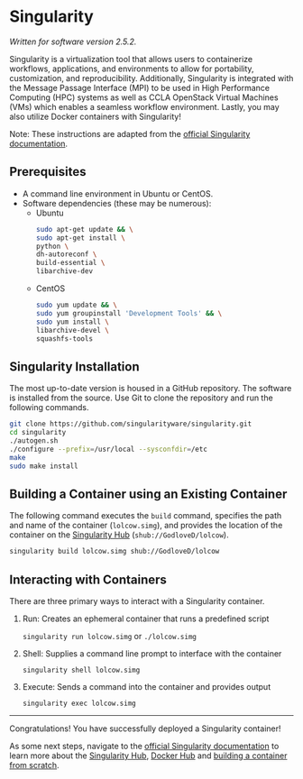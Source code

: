 # Singularity

_Written for software version 2.5.2._

Singularity is a virtualization tool that allows users to containerize workflows, applications, and environments to allow for portability, customization, and reproducibility. Additionally, Singularity is integrated with the Message Passage Interface (MPI) to be used in High Performance Computing (HPC) systems as well as CCLA OpenStack Virtual Machines (VMs) which enables a seamless workflow environment. Lastly, you may also utilize Docker containers with Singularity!

Note: These instructions are adapted from the [official Singularity documentation](https://www.sylabs.io/docs/).

## Prerequisites

- A command line environment in Ubuntu or CentOS.
- Software dependencies (these may be numerous):
  - Ubuntu
      ```bash
      sudo apt-get update && \
      sudo apt-get install \
      python \
      dh-autoreconf \
      build-essential \
      libarchive-dev
      ```
  - CentOS
      ```bash
      sudo yum update && \
      sudo yum groupinstall 'Development Tools' && \
      sudo yum install \
      libarchive-devel \
      squashfs-tools
      ```

## Singularity Installation

The most up-to-date version is housed in a GitHub repository. The software is installed from the source. Use Git to clone the repository and run the following commands.

```bash
git clone https://github.com/singularityware/singularity.git
cd singularity
./autogen.sh
./configure --prefix=/usr/local --sysconfdir=/etc
make
sudo make install
```

## Building a Container using an Existing Container

The following command executes the `build` command, specifies the path and name of the container (`lolcow.simg`), and provides the location of the container on the [Singularity Hub](https://www.singularity-hub.org/) (`shub://GodloveD/lolcow`).

```bash
singularity build lolcow.simg shub://GodloveD/lolcow
```

## Interacting with Containers

There are three primary ways to interact with a Singularity container.

1. Run: Creates an ephemeral container that runs a predefined script

    `singularity run lolcow.simg` or `./lolcow.simg`

2. Shell: Supplies a command line prompt to interface with the container

    `singularity shell lolcow.simg`

3. Execute: Sends a command into the container and provides output

    `singularity exec lolcow.simg`

<hr>

Congratulations! You have successfully deployed a Singularity container!

As some next steps, navigate to the [official Singularity documentation](https://www.sylabs.io/docs/) to learn more about the [Singularity Hub](https://www.singularity-hub.org/), [Docker Hub](https://hub.docker.com/) and [building a container from scratch](https://www.sylabs.io/guides/2.5.1/user-guide/build_a_container.html).
